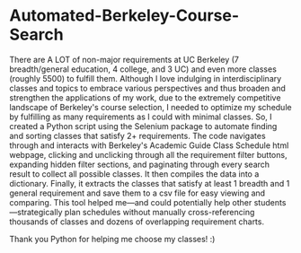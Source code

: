 # Automated-Berkeley-Course-Search
There are A LOT of non-major requirements at UC Berkeley (7 breadth/general education, 4 college, and 3 UC) and even more classes (roughly 5500) to fulfill them. Although I love indulging in interdisciplinary classes and topics to embrace various perspectives and thus broaden and strengthen the applications of my work, due to the extremely competitive landscape of Berkeley's course selection, I needed to optimize my schedule by fulfilling as many requirements as I could with minimal classes. So, I created a Python script using the Selenium package to automate finding and sorting classes that satisfy 2+ requirements. The code navigates through and interacts with Berkeley's Academic Guide Class Schedule html webpage, clicking and unclicking through all the requirement filter buttons, expanding hidden filter sections, and paginating through every search result to collect all possible classes. It then compiles the data into a dictionary. Finally, it extracts the classes that satisfy at least 1 breadth and 1 general requirement and save them to a csv file for easy viewing and comparing. This tool helped me—and could potentially help other students—strategically plan schedules without manually cross-referencing thousands of classes and dozens of overlapping requirement charts.

Thank you Python for helping me choose my classes! :)

